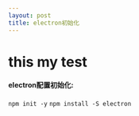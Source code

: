 ```yaml
---
layout: post
title: electron初始化
---
```

# this my test 
 
####  electron配置初始化:
`npm init -y`
`npm install -S electron`



